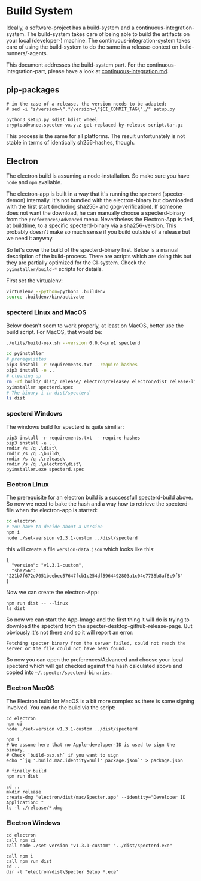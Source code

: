 # Build System
Ideally, a software-project has a build-system and a continuous-integration-system. The build-system takes care of being able to build the artifacts on your local (developer-) machine.
The continuous-integration-system takes care of using the build-system to do the same in a release-context on build-runners/-agents.

This document addresses the build-system part. For the continuous-integration-part, please have a look at [continuous-integration.md](./continuous-integration.md).

## pip-packages
```
# in the case of a release, the version needs to be adapted:
# sed -i "s/version=\".*/version=\"$CI_COMMIT_TAG\",/" setup.py

python3 setup.py sdist bdist_wheel
cryptoadvance.specter-vx.y.z-get-replaced-by-release-script.tar.gz
```
This process is the same for all platforms. The result unfortunately is not stable in terms of identically sh256-hashes, though.

## Electron
The electron build is assuming a node-installation. So make sure you have `node` and `npm` available.

The electron-app is built in a way that it's running the `specterd` (specter-demon) internally. It's not bundled with the electron-binary but downloaded with the first start (including sha256- and gpg-verification). 
If someone does not want the download, he can manually choose a specterd-binary from the `preferences/Advanced` menu. Nevertheless the Electron-App is tied, at buildtime, to a specific specterd-binary via a sha256-version. This probably doesn't make so much sense if you build outside of a release but we need it anyway.

So let's cover the build of the specterd-binary first. Below is a manual description of the build-process. There are acripts which are doing this but they are partially optimized for the CI-system. Check the `pyinstaller/build-*` scripts for details.

First set the virtualenv:

```bash
virtualenv --python=python3 .buildenv
source .buildenv/bin/activate 
```

### specterd Linux and MacOS

Below doesn't seem to work properly, at least on MacOS, better use the build script. For MacOS, that would be:
```bash
./utils/build-osx.sh --version 0.0.0-pre1 specterd
```

```bash
cd pyinstaller
# prerequisites
pip3 install -r requirements.txt --require-hashes
pip3 install -e ..
# cleaning up
rm -rf build/ dist/ release/ electron/release/ electron/dist release-linux/ release-win/
pyinstaller specterd.spec
# The binary i in dist/specterd
ls dist
```

### specterd Windows
The windows build for specterd is quite similiar:
```
pip3 install -r requirements.txt  --require-hashes
pip3 install -e ..
rmdir /s /q .\dist\
rmdir /s /q .\build\
rmdir /s /q .\release\
rmdir /s /q .\electron\dist\
pyinstaller.exe specterd.spec
```

### Electron Linux
The prerequisite for an electron build is a successfull specterd-build above. So now we need to bake the hash and a way how to retrieve the specterd-file when the electron-app is started:
```bash
cd electron
# You have to decide about a version
npm i
node ./set-version v1.3.1-custom ../dist/specterd
```

this will create a file `version-data.json` which looks like this:
```
{
  "version": "v1.3.1-custom",
  "sha256": "221b7f672e7051beebec57647fcb1c254df5964492803a1c04e7738b8af8c9f8"
}
```

Now we can create the electron-App:
```
npm run dist -- --linux
ls dist
```

So now we can start the App-Image and the first thing it will do is trying to download the specterd from the specter-desktop-github-release-page. But obviously it's not there and so it will report an error:
```
Fetching specter binary from the server failed, could not reach the server or the file could not have been found.
```
So now you can open the preferences/Advanced and choose your local specterd which will get checked against the hash calculated above and copied into `~/.specter/specterd-binaries`.

### Electron MacOS
The Electron build for MacOS is a bit more complex as there is some signing involved. You can do the build via the script:
```
cd electron
npm ci
node ./set-version v1.3.1-custom ../dist/specterd

npm i
# We assume here that no Apple-developer-ID is used to sign the binary.
# Check `build-osx.sh` if you want to sign
echo "`jq '.build.mac.identity=null' package.json`" > package.json

# finally build
npm run dist

cd ..
mkdir release
create-dmg 'electron/dist/mac/Specter.app' --identity="Developer ID Application: "
ls -l ./release/*.dmg
```

### Electron Windows
```
cd electron
call npm ci
call node ./set-version "v1.3.1-custom" "../dist/specterd.exe"

call npm i
call npm run dist
cd ..
dir -l "electron\dist\Specter Setup *.exe"
```
